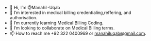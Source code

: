 - 👋 Hi, I’m @Manahil-Uqab
- 👀 I’m interested in medical billing credentialing,reffering, and authorisation.
- 🌱 I’m currently learning Medical Billing Coding.
- 💞️ I’m looking to collaborate on Medical Billing terms.
- 📫 How to reach me +92 322 0400969 or manahiluqab@gmail.com.

<!---
Manahil-Uqab/Manahil-Uqab is a ✨ special ✨ repository because its `README.md` (this file) appears on your GitHub profile.
You can click the Preview link to take a look at your changes.
--->
